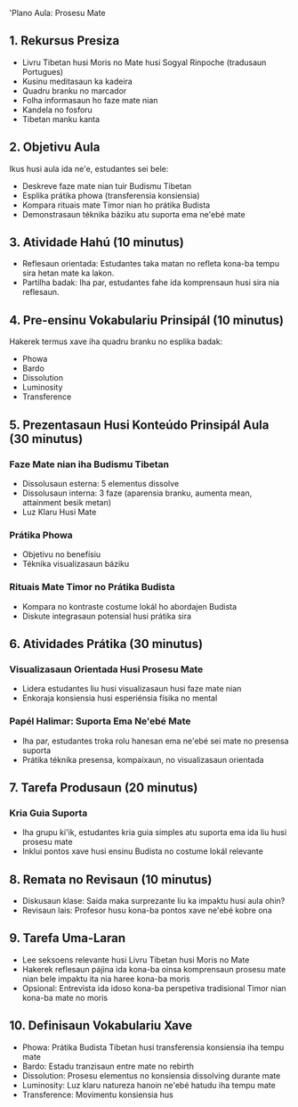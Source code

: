 'Plano Aula: Prosesu Mate

## 1. Rekursus Presiza
- Livru Tibetan husi Moris no Mate husi Sogyal Rinpoche (tradusaun Portugues)
- Kusinu meditasaun ka kadeira
- Quadru branku no marcador
- Folha informasaun ho faze mate nian
- Kandela no fosforu
- Tibetan manku kanta

## 2. Objetivu Aula
Ikus husi aula ida ne'e, estudantes sei bele:
- Deskreve faze mate nian tuir Budismu Tibetan
- Esplika prátika phowa (transferensia konsiensia)
- Kompara rituais mate Timor nian ho prátika Budista
- Demonstrasaun téknika báziku atu suporta ema ne'ebé mate

## 3. Atividade Hahú (10 minutus)
- Reflesaun orientada: Estudantes taka matan no refleta kona-ba tempu sira hetan mate ka lakon.
- Partilha badak: Iha par, estudantes fahe ida komprensaun husi sira nia reflesaun.

## 4. Pre-ensinu Vokabulariu Prinsipál (10 minutus)
Hakerek termus xave iha quadru branku no esplika badak:
- Phowa
- Bardo
- Dissolution
- Luminosity
- Transference

## 5. Prezentasaun Husi Konteúdo Prinsipál Aula (30 minutus)
### Faze Mate nian iha Budismu Tibetan
- Dissolusaun esterna: 5 elementus dissolve
- Dissolusaun interna: 3 faze (aparensia branku, aumenta mean, attainment besik metan)
- Luz Klaru Husi Mate

### Prátika Phowa
- Objetivu no benefísiu
- Téknika visualizasaun báziku

### Rituais Mate Timor no Prátika Budista
- Kompara no kontraste costume lokál ho abordajen Budista
- Diskute integrasaun potensial husi prátika sira

## 6. Atividades Prátika (30 minutus)
### Visualizasaun Orientada Husi Prosesu Mate
- Lidera estudantes liu husi visualizasaun husi faze mate nian
- Enkoraja konsiensia husi esperiénsia físika no mental

### Papél Halimar: Suporta Ema Ne'ebé Mate
- Iha par, estudantes troka rolu hanesan ema ne'ebé sei mate no presensa suporta
- Prátika téknika presensa, kompaixaun, no visualizasaun orientada

## 7. Tarefa Produsaun (20 minutus)
### Kria Guia Suporta
- Iha grupu ki'ik, estudantes kria guia simples atu suporta ema ida liu husi prosesu mate
- Inklui pontos xave husi ensinu Budista no costume lokál relevante

## 8. Remata no Revisaun (10 minutus)
- Diskusaun klase: Saida maka surprezante liu ka impaktu husi aula ohin?
- Revisaun lais: Profesor husu kona-ba pontos xave ne'ebé kobre ona

## 9. Tarefa Uma-Laran
- Lee seksoens relevante husi Livru Tibetan husi Moris no Mate
- Hakerek reflesaun pájina ida kona-ba oinsa komprensaun prosesu mate nian bele impaktu ita nia haree kona-ba moris
- Opsional: Entrevista ida idoso kona-ba perspetiva tradisional Timor nian kona-ba mate no moris

## 10. Definisaun Vokabulariu Xave
- Phowa: Prátika Budista Tibetan husi transferensia konsiensia iha tempu mate
- Bardo: Estadu tranzisaun entre mate no rebirth
- Dissolution: Prosesu elementus no konsiensia dissolving durante mate
- Luminosity: Luz klaru natureza hanoin ne'ebé hatudu iha tempu mate
- Transference: Movimentu konsiensia hus